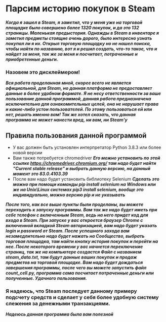 # Парсим историю покупок в Steam

***Когда я зашел в Steam, я заметил, что у меня уже на торговой площадке было совершено более 1320 покупок, и да это 132 страницы.
Маленькая предыстория. Однажды в Steam в инвентаре я заметил предметы стоящие очень дорого, было интересно узнать покупал ли я их.
Открыл торговую площадку но не нашел поиска, чтобы найти по названию, вот я и решил создать, что-то такое, что и найдет за меня, так же за меня и посчитает, потраченные и приобретенные деньги.***

### Назовем это дисклеймером!
***Вся работа проделанная мной, скорее всего не является официальной, для Steam, но данная платформа не предоставляет данные в более удобном формате.
Я не несу ответственности за ваше пользование данной программой, данная работа предназначена исключительно для ознакомительных целей, она не нарушает права и какие-либо устои пользователей.
По этому пользоваться ей или нет, решать именно вам!
Так же хотел сказать, что данная программа не может нанести вред, ни вам, ни Steam'у***

## Правила пользования данной программой

- У вас должен быть установлен интерпретатор Python 3.8.3 или более новой версии
- Вам также потребуется chromedriver
***Его можно установить по этой ссылке https://chromedriver.chromium.org/
там надо будет найти "Current stable release" и выбрать данную версию, на данный момент это 83.0.4103.39***
- После вам надо будет установить библиотеку Selenium
***Сделать это можно при помощи команды pip install selenium на Windows или
же на Unix\Linux системах pip3 install selenium, вообще это индивидуально, можно версию pip и не указывать***

***После того, как все выше пункты были проделаны, вы можете переходить к запуску программы.
Вам так же надо будет иметь при себе телефон с включенным Steam, ведь на него придет код для входа в Steam.
При запуске у вас откроется браузер Chrome с включенной вкладкой Steam авторизацией, вам надо будет указать login и password от Steam.
После успешного захода вам незамедлительно надо будет нажать на Сообщество, выбрать торговая площадка, там найти кнопку история покупок и перейти на нее.
После некоторого времени у вас начнется переключение страниц, так же на компьютере создастся Файл с названием steam_data.txt, там будут данные ваших покупок и продаж предметов на торговой площадке.
Вам надо будет дождаться завершения программы, после чего вы можете запустить файл count_cell.py, программа сама посчитает потраченные деньги или полученные.
Удачного пользования.***

### Я надеюсь, что Steam последует данному примеру подсчету средств и сделает у себя более удобную систему слежения за денежными транзакциями.
***Надеюсь данная программа была вам полезной***
